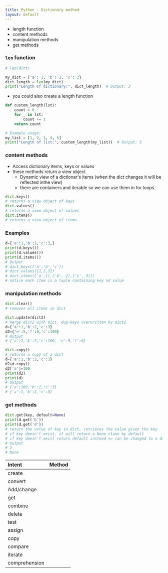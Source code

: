 ```yaml
---
title: Python - Dictionary method
layout: default
---
```


* length function
* content methods
* manipulation methods
* get methods

### `len` function

```python
# len(dict)

my_dict = {'a': 1, 'b': 2, 'c': 3}
dict_length = len(my_dict)
print("Length of dictionary:", dict_length)  # Output: 3
```

* you could also create a length function

```python
def custom_length(lst):
    count = 0
    for _ in lst:
        count += 1
    return count

# Example usage:
my_list = [1, 2, 3, 4, 5]
print("Length of list:", custom_length(my_list))  # Output: 5
```

### content methods

* Access dictionary items, keys or values
* these methods return a view object
  * Dynamic view of a dictionar's items (when the dict changes it will be reflected inthe view)
  * there are containers and iterable so we can use them in for loops

```python
dict.keys()
# returns a view object of keys
dict.values()
# returns a view object of values
dict.items()
# returns a view object of items
```

### Examples

```python
d={'a':1,'b':2,'c':3,}
print(d.keys())
print(d.values())
print(d.items())
# Output
# dict_keys(['a','b','c'])
# dict_values([1,2,3])
# dict_items(['a',1),('b', 2),('c', 3)])
# notice each item is a tuple containing key nd value
```


### manipulation methods

```python
dict.clear()
# removes all items in dict

dict.update(dict2)
# merge dict2 with dict, dup-keys overwritten by dict2
d={'a':1,'b':2,'c':3}
d2={'e':5,'f':6,'c':100}
# Output
# {'a':1,'b':2,'c':100, 'e':5,'f':6}

dict.copy()
# returns a copy of a dict
d={'a':1,'b':2,'c':3}
d2=d.copy()
d2['a']=100
print(d2)
print(d)
# Output
# {'a':100,'b':2,'c':3}
# {'a':1,'b':2,'c':3}
```

### get methods

```python
dict.get(key, default=None)
print(d.get('b'))
print(d.get('d'))
# return the value of key in dict, retrieves the value given the key
# if key doesn't exist, it will return a None vlaue by default
# if key doesn't exist return default instead => can be changed to a different value
# Output
# 2
# None
```

| Intent        |  Method         |
|:-------------|:------------------|
| create |
| convert |
| Add/change |
| get |
| combine |
| delete |
| test |
| assign |
| copy |
| compare |
| iterate |
| comprehension |
